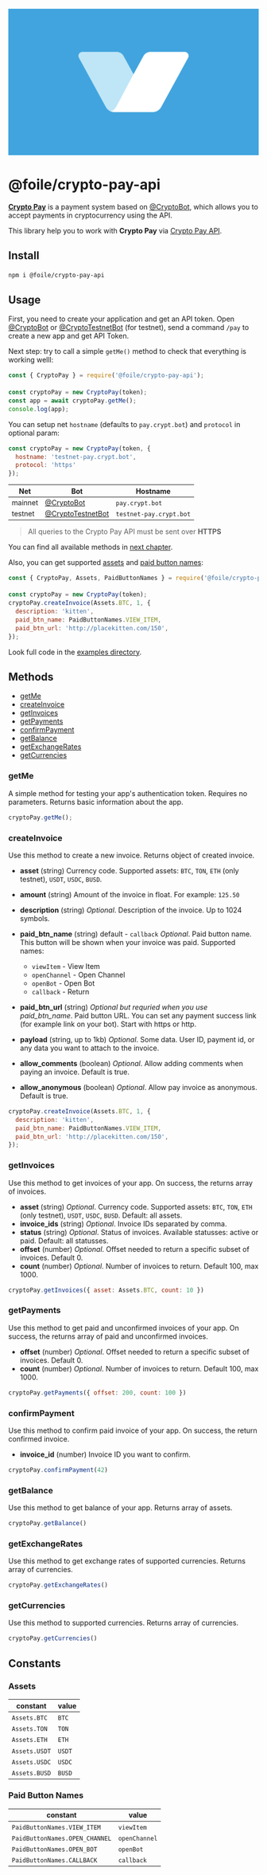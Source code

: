 ![CryptoPay](media/header.svg)

# @foile/crypto-pay-api

**[Crypto Pay](http://t.me/CryptoBot/?start=pay)** is a payment system based on [@CryptoBot](http://t.me/CryptoBot), which allows you to accept payments in cryptocurrency using the API.

This library help you to work with **Crypto Pay** via [Crypto Pay API](https://telegra.ph/Crypto-Pay-API-11-25).

## Install

```sh
npm i @foile/crypto-pay-api
```

## Usage

First, you need to create your application and get an API token. Open [@CryptoBot](http://t.me/CryptoBot?start=pay) or [@CryptoTestnetBot](http://t.me/CryptoTestnetBot?start=pay) (for testnet), send a command `/pay` to create a new app and get API Token.

Next step: try to call a simple `getMe()` method to check that everything is working welll:

```js
const { CryptoPay } = require('@foile/crypto-pay-api');
  
const cryptoPay = new CryptoPay(token);
const app = await cryptoPay.getMe();
console.log(app);
```

You can setup net `hostname` (defaults to `pay.crypt.bot`) and `protocol` in optional param:

```js
const cryptoPay = new CryptoPay(token, {
  hostname: 'testnet-pay.crypt.bot',
  protocol: 'https'
});
```

Net     | Bot                                                         | Hostname
------- | ----------------------------------------------------------- |------------------------
mainnet | [@CryptoBot](http://t.me/CryptoBot?start=pay)               | `pay.crypt.bot`
testnet | [@CryptoTestnetBot](http://t.me/CryptoTestnetBot?start=pay) | `testnet-pay.crypt.bot`

> All queries to the Crypto Pay API must be sent over **HTTPS**

You can find all available methods in [next chapter](#Methods).

Also, you can get supported [assets](#Assets) and [paid button names](#Paid-Button-Names):

```js
const { CryptoPay, Assets, PaidButtonNames } = require('@foile/crypto-pay-api');

const cryptoPay = new CryptoPay(token);
cryptoPay.createInvoice(Assets.BTC, 1, {
  description: 'kitten',
  paid_btn_name: PaidButtonNames.VIEW_ITEM,
  paid_btn_url: 'http://placekitten.com/150',
});
```

Look full code in the [examples directory](https://github.com/Foile/crypto-pay-api/tree/main/examples).

## Methods

* [getMe](#getMe)
* [createInvoice](#createInvoice)
* [getInvoices](#getInvoices)
* [getPayments](#getPayments)
* [confirmPayment](#confirmPayment)
* [getBalance](#getBalance)
* [getExchangeRates](#getExchangeRates)
* [getCurrencies](#getCurrencies)

### getMe

A simple method for testing your app's authentication token. Requires no parameters. Returns basic information about the app.

```js
cryptoPay.getMe();
```

### createInvoice

Use this method to create a new invoice. Returns object of created invoice.

* **asset** (string)
Currency code. Supported assets: `BTC`, `TON`, `ETH` (only testnet), `USDT`, `USDC`, `BUSD`.
* **amount** (string)
Amount of the invoice in float. For example: `125.50`
* **description** (string)
*Optional*. Description of the invoice. Up to 1024 symbols.
* **paid_btn_name** (string) default - `callback`
*Optional*. Paid button name. This button will be shown when your invoice was paid. Supported names:

  * `viewItem` - View Item
  * `openChannel` - Open Channel
  * `openBot` - Open Bot
  * `callback` - Return

* **paid_btn_url** (string)
*Optional but requried when you use paid_btn_name*. Paid button URL. You can set any payment success link (for example link on your bot). Start with https or http.
* **payload** (string, up to 1kb)
*Optional*. Some data. User ID, payment id, or any data you want to attach to the invoice.
* **allow_comments** (boolean)
*Optional*. Allow adding comments when paying an invoice. Default is true.
* **allow_anonymous** (boolean)
*Optional*. Allow pay invoice as anonymous. Default is true.

```js
cryptoPay.createInvoice(Assets.BTC, 1, {
  description: 'kitten',
  paid_btn_name: PaidButtonNames.VIEW_ITEM,
  paid_btn_url: 'http://placekitten.com/150',
});
```

### getInvoices

Use this method to get invoices of your app. On success, the returns array of invoices.

* **asset** (string)
*Optional*. Currency code. Supported assets: `BTC`, `TON`, `ETH` (only testnet), `USDT`, `USDC`, `BUSD`. Default: all assets.
* **invoice_ids** (string)
*Optional*. Invoice IDs separated by comma.
* **status** (string)
*Optional*. Status of invoices. Available statusses: active or paid. Default: all statusses.
* **offset** (number)
*Optional*. Offset needed to return a specific subset of  invoices. Default 0.
* **count** (number)
*Optional*. Number of invoices to return. Default 100, max 1000.

```js
cryptoPay.getInvoices({ asset: Assets.BTC, count: 10 })
```

### getPayments

Use this method to get paid and unconfirmed invoices of your app. On success, the returns array of paid and unconfirmed invoices.

* **offset** (number)
*Optional*. Offset needed to return a specific subset of  invoices. Default 0.
* **count** (number)
*Optional*. Number of invoices to return. Default 100, max 1000.

```js
cryptoPay.getPayments({ offset: 200, count: 100 })
```

### confirmPayment

Use this method to confirm paid invoice of your app. On success, the return confirmed invoice.

* **invoice_id** (number)
Invoice ID you want to confirm.

```js
cryptoPay.confirmPayment(42)
```

### getBalance

Use this method to get balance of your app. Returns array of assets.

```js
cryptoPay.getBalance()
```

### getExchangeRates

Use this method to get exchange rates of supported currencies. Returns array of currencies.

```js
cryptoPay.getExchangeRates()
```

### getCurrencies

Use this method to supported currencies. Returns array of currencies.

```js
cryptoPay.getCurrencies()
```

## Constants

### Assets

constant      | value
------------- | ------
`Assets.BTC`  | `BTC`
`Assets.TON`  | `TON`
`Assets.ETH`  | `ETH`
`Assets.USDT` | `USDT`
`Assets.USDC` | `USDC`
`Assets.BUSD` | `BUSD`

### Paid Button Names

constant                       | value
------------------------------ | -------------
`PaidButtonNames.VIEW_ITEM`    | `viewItem`
`PaidButtonNames.OPEN_CHANNEL` | `openChannel`
`PaidButtonNames.OPEN_BOT`     | `openBot`
`PaidButtonNames.CALLBACK`     | `callback`
